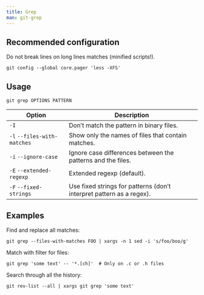 ```yaml
---
title: Grep
man: git-grep
---
```


## Recommended configuration

Do not break lines on long lines matches (minified scripts!).

```shell
git config --global core.pager 'less -XFS'
```

## Usage

```shell
git grep OPTIONS PATTERN
```

| Option | Description |
| --- | --- |
| `-I` | Don’t match the pattern in binary files. |
| `-l` `--files-with-matches` | Show only the names of files that contain matches. |
| `-i` `--ignore-case` | Ignore case differences between the patterns and the files. |
| `-E` `--extended-regexp` | Extended regexp (default). |
| `-F` `--fixed-strings` | Use fixed strings for patterns (don’t interpret pattern as a regex). |

## Examples

Find and replace all matches:

```shell
git grep --files-with-matches FOO | xargs -n 1 sed -i 's/foo/boo/g'
```

Match with filter for files:

```shell
git grep 'some text' -- '*.[ch]'  # Only on .c or .h files
```

Search through all the history:

```shell
git rev-list --all | xargs git grep 'some text'
```
